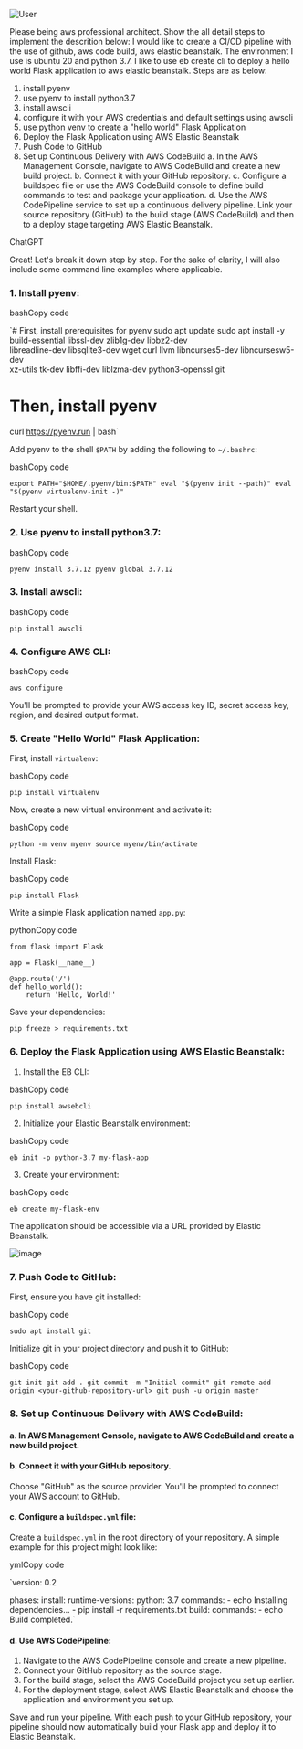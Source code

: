 ![User](https://chat.openai.com/_next/image?url=https%3A%2F%2Flh3.googleusercontent.com%2Fa%2FAAcHTtcGuIG4KdUQ_CPGAho4yUXInIDR9bgJT8PeLZIN8iST%3Ds96-c&w=96&q=75)

Please being aws professional architect. Show the all detail steps to implement the descrition below: I would like to create a CI/CD pipeline with the use of github, aws code build, aws elastic beanstalk. The environment I use is ubuntu 20 and python 3.7. I like to use eb create cli to deploy a hello world Flask application to aws elastic beanstalk. Steps are as below: 

1. install pyenv
2. use pyenv to install python3.7
3. install awscli
4. configure it with your AWS credentials and default settings using awscli
5. use python venv to create a "hello world" Flask Application
6. Deploy the Flask Application using AWS Elastic Beanstalk
7. Push Code to GitHub
8. Set up Continuous Delivery with AWS CodeBuild
   a. In the AWS Management Console, navigate to AWS CodeBuild and create a new build project.
   b. Connect it with your GitHub repository.
   c. Configure a buildspec file or use the AWS CodeBuild console to define build commands to test and package your application.
   d. Use the AWS CodePipeline service to set up a continuous delivery pipeline. Link your source repository (GitHub) to the build stage (AWS CodeBuild) and then to a deploy stage targeting AWS Elastic Beanstalk.

ChatGPT

Great! Let's break it down step by step. For the sake of clarity, I will also include some command line examples where applicable.

### 1\. Install pyenv:

bashCopy code

`# First, install prerequisites for pyenv
sudo apt update
sudo apt install -y build-essential libssl-dev zlib1g-dev libbz2-dev \
libreadline-dev libsqlite3-dev wget curl llvm libncurses5-dev libncursesw5-dev \
xz-utils tk-dev libffi-dev liblzma-dev python3-openssl git

# Then, install pyenv
curl https://pyenv.run | bash` 

Add pyenv to the shell `$PATH` by adding the following to `~/.bashrc`:

bashCopy code

`export PATH="$HOME/.pyenv/bin:$PATH"
eval "$(pyenv init --path)"
eval "$(pyenv virtualenv-init -)"` 

Restart your shell.

### 2\. Use pyenv to install python3.7:

bashCopy code

`pyenv install 3.7.12
pyenv global 3.7.12` 

### 3\. Install awscli:

bashCopy code

`pip install awscli` 

### 4\. Configure AWS CLI:

bashCopy code

`aws configure` 

You'll be prompted to provide your AWS access key ID, secret access key, region, and desired output format.

### 5\. Create "Hello World" Flask Application:

First, install `virtualenv`:

bashCopy code

`pip install virtualenv` 

Now, create a new virtual environment and activate it:

bashCopy code

`python -m venv myenv
source myenv/bin/activate` 

Install Flask:

bashCopy code

`pip install Flask` 

Write a simple Flask application named `app.py`:

pythonCopy code

```
from flask import Flask

app = Flask(__name__)

@app.route('/')
def hello_world():
    return 'Hello, World!'
``` 

Save your dependencies:

`pip freeze > requirements.txt`

### 6\. Deploy the Flask Application using AWS Elastic Beanstalk:

1.  Install the EB CLI:

bashCopy code

`pip install awsebcli` 

2.  Initialize your Elastic Beanstalk environment:

bashCopy code

`eb init -p python-3.7 my-flask-app` 

3.  Create your environment:

bashCopy code

`eb create my-flask-env` 

The application should be accessible via a URL provided by Elastic Beanstalk.

![image](https://github.com/juliuschou/aws-code-build-exercise/assets/4725611/259ab133-a492-4a38-be51-353913285dcf)


### 7\. Push Code to GitHub:

First, ensure you have git installed:

bashCopy code

`sudo apt install git` 

Initialize git in your project directory and push it to GitHub:

bashCopy code

`git init
git add .
git commit -m "Initial commit"
git remote add origin <your-github-repository-url>
git push -u origin master` 

### 8\. Set up Continuous Delivery with AWS CodeBuild:

#### a. In AWS Management Console, navigate to AWS CodeBuild and create a new build project.

#### b. Connect it with your GitHub repository.

Choose "GitHub" as the source provider. You'll be prompted to connect your AWS account to GitHub.

#### c. Configure a `buildspec.yml` file:

Create a `buildspec.yml` in the root directory of your repository. A simple example for this project might look like:

ymlCopy code

`version: 0.2

phases:
  install:
    runtime-versions:
      python: 3.7
    commands:
      - echo Installing dependencies...
      - pip install -r requirements.txt
  build:
    commands:
      - echo Build completed.` 

#### d. Use AWS CodePipeline:

1.  Navigate to the AWS CodePipeline console and create a new pipeline.
2.  Connect your GitHub repository as the source stage.
3.  For the build stage, select the AWS CodeBuild project you set up earlier.
4.  For the deployment stage, select AWS Elastic Beanstalk and choose the application and environment you set up.

Save and run your pipeline. With each push to your GitHub repository, your pipeline should now automatically build your Flask app and deploy it to Elastic Beanstalk.
